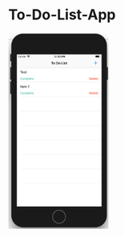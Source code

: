 # To-Do-List-App

<img src="https://github.com/emilypopovic/To-Do-List-App/blob/master/To%20Do%20App.png" width="200">
